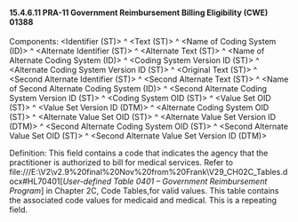 #### 15.4.6.11 PRA-11 Government Reimbursement Billing Eligibility (CWE) 01388

Components: &lt;Identifier (ST)> ^ &lt;Text (ST)> ^ &lt;Name of Coding System (ID)> ^ &lt;Alternate Identifier (ST)> ^ &lt;Alternate Text (ST)> ^ &lt;Name of Alternate Coding System (ID)> ^ &lt;Coding System Version ID (ST)> ^ &lt;Alternate Coding System Version ID (ST)> ^ &lt;Original Text (ST)> ^ &lt;Second Alternate Identifier (ST)> ^ &lt;Second Alternate Text (ST)> ^ &lt;Name of Second Alternate Coding System (ID)> ^ &lt;Second Alternate Coding System Version ID (ST)> ^ &lt;Coding System OID (ST)> ^ &lt;Value Set OID (ST)> ^ &lt;Value Set Version ID (DTM)> ^ &lt;Alternate Coding System OID (ST)> ^ &lt;Alternate Value Set OID (ST)> ^ &lt;Alternate Value Set Version ID (DTM)> ^ &lt;Second Alternate Coding System OID (ST)> ^ &lt;Second Alternate Value Set OID (ST)> ^ &lt;Second Alternate Value Set Version ID (DTM)>

Definition: This field contains a code that indicates the agency that the practitioner is authorized to bill for medical services. Refer to file:///E:\V2\v2.9%20final%20Nov%20from%20Frank\V29_CH02C_Tables.docx#HL70401[_User-defined Table 0401 – Government Reimbursement Program_] in Chapter 2C, Code Tables,for valid values. This table contains the associated code values for medicaid and medical. This is a repeating field.
